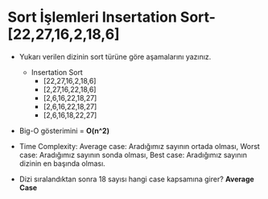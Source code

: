 # Sort İşlemleri Insertation Sort- [22,27,16,2,18,6]

- Yukarı verilen dizinin sort türüne göre aşamalarını yazınız.
	* Insertation Sort
		- [22,27,16,2,18,6] 
		- [2,27,16,22,18,6]
		- [2,6,16,22,18,27]
		- [2,6,16,22,18,27]
		- [2,6,16,18,22,27]
	
	

- Big-O gösterimini = **O(n^2)**

- Time Complexity: 
Average case: Aradığımız sayının ortada olması,
Worst case: Aradığımız sayının sonda olması, 
Best case: Aradığımız sayının dizinin en başında olması.

- Dizi sıralandıktan sonra 18 sayısı hangi case kapsamına girer? **Average Case**